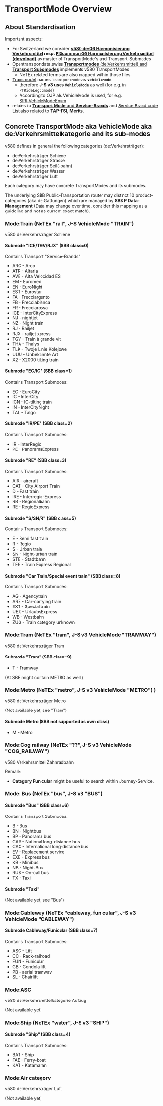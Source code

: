 # TransportMode Overview

## About Standardisation
Important aspects:
* For Switzerland we consider **[v580 de:06 Harmonisierung Verkehrsmittel](https://www.allianceswisspass.ch/de/tarife-vorschriften/uebersicht/V580/Produkte-der-V580-FIScommun-1) resp.  [FIScommun 06 Harmonisierung Verkehrsmittel (download)](https://www.allianceswisspass.ch/de/asp/Downloadsindex.php?section=downloads&download=14462)** as master of TransportMode's and Transport-Submodes
* Opentransportdata.swiss [**Transportmodes** (de:Verkehrsmittel) and **Transport Subomodes**](https://opentransportdata.swiss/de/dataset/vm-liste) implements v580 TransportModes 
    * NeTEx related terms are also mapped within those files 
* [Transmodel](https://www.transmodel-cen.eu/) names `TransportMode` as **`VehicleMode`**
    * therefore **J-S v3 uses `VehicleMode`** as well (for e.g. in `PTRideLeg::mode`)
    * According to OJP als VehicleMode is used, for e.g. [SIRI:VehicleModeEnum](https://jmaerki.github.io/OJP/generated/OJP.html#ModeGroup)
* relates to [**Transport Mode** and **Service-Brands**](https://unioninternationalcheminsdefer.github.io/OSDM/spec/catalog-of-code-lists/) and [Service Brand code List](https://uic.org/passenger/passenger-services-group/article/service-brand-code-list) also related to **TAP-TSI, Merits**.

## Concrete TransportMode aka VehicleMode aka de:Verkehrsmittelkategorie and its sub-modes

v580 defines in general the following categories (de:Verkehrsträger):
* de:Verkehrsträger Schiene
* de:Verkehrsträger Strasse
* de:Verkehrsträger Seil(-bahn)
* de:Verkehrsträger Wasser
* de:Verkehrsträger Luft

Each category may have concrete TransportModes and its submodes.

The underlying SBB Public-Transportation router may distinct 10 product-categories (aka de:Gattungen) which are managed by **SBB P Data-Management** (Data may change over time, consider this mapping as a guideline and not as current exact match).


### Mode:Train (NeTEx "rail", J-S VehicleMode "TRAIN")
v580 de:Verkehrsträger Schiene

#### Submode "ICE/TGV/RJX" (SBB class=0)
Contains Transport "Service-Brands":
* ARC - Arco
* ATR - Altaria
* AVE - Alta Velocidad ES
* EM - Euromed
* EN - EuroNight
* EST - Eurostar
* FA - Frecciargento
* FB - Frecciabianca
* FR - Frecciarossa
* ICE - InterCityExpress
* NJ - nightjet
* NZ - Night train
* RJ - Railjet
* RJX - railjet xpress
* TGV - Train à grande vit.
* THA - Thalys
* TLK - Twoje Linie Kolejowe
* UUU - Unbekannte Art
* X2 - X2000 tilting train

#### Submode "EC/IC" (SBB class=1)
Contains Transport Submodes:
* EC - EuroCity
* IC - InterCity
* ICN - IC-tilting train
* IN - InterCityNight
* TAL - Talgo

#### Submode "IR/PE" (SBB class=2)
Contains Transport Submodes:
* IR - InterRegio
* PE - PanoramaExpress

#### Submode "RE" (SBB class=3)
Contains Transport Submodes:
* AIR - aircraft
* CAT - City Airport Train
* D - Fast train
* IRE - Interregio-Express
* RB - Regionalbahn
* RE - RegioExpress

#### Submode "S/SN/R" (SBB class=5)
Contains Transport Submodes:
* E - Semi fast train
* R - Regio
* S - Urban train
* SN - Night-urban train
* STB - Stadtbahn
* TER - Train Express Regional

#### Submode "Car Train/Special event train" (SBB class=8)
Contains Transport Submodes:
* AG - Agencytrain
* ARZ - Car-carrying train
* EXT - Special train
* UEX - UrlaubsExpress
* WB - Westbahn
* ZUG - Train category unknown

### Mode:Tram (NeTEx "tram", J-S v3 VehicleMode "TRAMWAY") 
v580 de:Verkehrsträger Tram

#### Submode "Tram" (SBB class=9)
* T - Tramway

(At SBB might contain METRO as well.)

### Mode:Metro (NeTEx "metro", J-S v3 VehicleMode "METRO") )
v580 de:Verkehrsträger Metro

(Not available yet, see "Tram")

#### Submode Metro (SBB not supported as own class)
* M - Metro
	
### Mode:Cog railway (NeTEx "??", J-S v3 VehicleMode "COG_RAILWAY")
v580 Verkehrsmittel Zahnradbahn

Remark:
* **Category Funicular** might be useful to search within Journey-Service.

### Mode: Bus (NeTEx "bus", J-S v3 "BUS")

#### Submode "Bus" (SBB class=6)
Contains Transport Submodes:
* B - Bus
* BN - Nightbus
* BP - Panorama bus
* CAR - National long-distance bus
* CAX - International long-distance bus
* EV - Replacement service
* EXB - Express bus
* KB - Minibus
* NB - Night-Bus
* RUB - On-call bus
* TX - Taxi

#### Submode "Taxi"
(Not available yet, see "Bus")

### Mode:Cableway (NeTEx "cableway, funicular", J-S v3 VehicleMode "CABLEWAY")

#### Submode Cableway/Funicular (SBB class=7)
Contains Transport Submodes:
* ASC - Lift
* CC - Rack-railroad
* FUN - Funicular
* GB - Gondola lift
* PB - aerial tramway
* SL - Chairlift

### Mode:ASC
v580 de:Verkehrsmittelkategorie Aufzug

(Not available yet)

### Mode:Ship (NeTEx "water", J-S v3 "SHIP")

#### Submode "Ship" (SBB class=4)
Contains Transport Submodes:
* BAT - Ship
* FAE - Ferry-boat
* KAT - Katamaran

### Mode:Air category
v580 de:Verkehrsträger Luft

(Not available yet)
